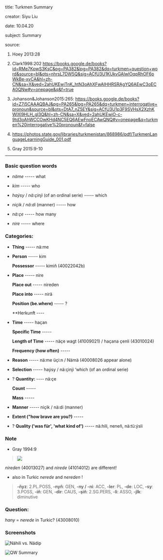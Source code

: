 
title: Turkmen Summary

creator: Siyu Liu

date: 10.04.20

subject: Summary

source:

1. Hoey 2013:28 

2. Clark1998:202 https://books.google.de/books?id=RMe7KpwS3KsC&pg=PA382&lpg=PA382&dq=turkmen+question+word&source=bl&ots=nhrsL7DW5Q&sig=ACfU3U1KUkvGAlwIOqpRhOF6pWkBe-xvCA&hl=zh-CN&sa=X&ved=2ahUKEwiTnK_htN3oAhXFwAIHHRSRAgYQ6AEwC3oECA0QNw#v=onepage&q&f=true

3. Johanson&Johanson2015:265: https://books.google.de/books?id=Z7i5CAAAQBAJ&pg=PA265&lpg=PA265&dq=turkmen+interrogative+pronoun&source=bl&ots=DtA7_nZ5EY&sig=ACfU3U1p3F9SVHsX2XzhKWlXl9HLH_gl3Q&hl=zh-CN&sa=X&ved=2ahUKEwiO-c-9td3oAhWCCOwKHd4NC5EQ6AEwFnoECAwQNQ#v=onepage&q=turkmen%20interrogative%20pronoun&f=false

4. https://photos.state.gov/libraries/turkmenistan/868986/pdf/TurkmenLanguageLearningGuide_001.pdf

5. Gray 2015:9-10

----

### Basic question words

- *näme*     ----- what

- *kim*     ----- who

- *haýsy* / *nä:çinji* (of an ordinal serie)   ----- which

- *niçik*  / *nä:di* (manner)   ----- how

- *nä:çe*     ----- how many

- *nire*     ----- where


### Categories:

- **Thing**     ----- nä:me

- **Person**     ----- kim

  **Possessor**     ----- kimiň (40022042b)

- **Place**     ----- nire 

  **Place out**     ----- nireden

  **Place into**     ----- nirä

  **Position (be.where)**    ----- ?
  
  **Herkunft ----    

- **Time**     ----- haçan

  **Specific Time**     ----- 

  **Length of Time**     ----- näçe wagt (41009021) / haçana çenli (43010024)
  
  **Frequency (how often)**     ----- 

- **Reason**     ----- nä:me üçi:n / Nämä (40008026 appear alone)

- **Selection**     ----- haýsy / nä:çinji ‘which (of an ordinal serie)

- ? **Quantity:** ---- nä:çe

  **Count**     ----- 
  
  **Mass**     ----- 

- **Manner**     ----- niçik / nä:di (manner)

- **Extent ("how brave are you?)**     -----  

- ? **Quality ('was für', 'what kind of')**     ----- nä:hili, neneň, nä:tü:ýsli


### Note

- Gray 1994:9

> ![](https://user-images.githubusercontent.com/33869669/106504445-38d9cf00-64c7-11eb-9003-48b930b48260.png)

*nireden* (40013027) and *nirede* (41014012) are different!

 - also in Turkic *nerede* and *nereden* !

> **-ňyz**: 2.PL.POSS, **-nyň**: GEN, **-ny / -ni**: ACC, **-ler**: PL, **-de**: LOC, **-sy**: 3.POSS, **-iň**: GEN, **-dir**: CAUS, **-şiň**: 2.SG.PERS, **-li**: ASSO, **-jIk**: diminutive


### Question:

*hany* = *nerede* in Turkic? (43008010)

### Screenshots

![Nähili vs. Nädip](https://user-images.githubusercontent.com/33869669/79065606-0baafe80-7cb2-11ea-9987-1160ee487b3e.png)

![QW Summary](https://user-images.githubusercontent.com/33869669/79065608-0cdc2b80-7cb2-11ea-8cfa-52cd483ad3d2.png)
